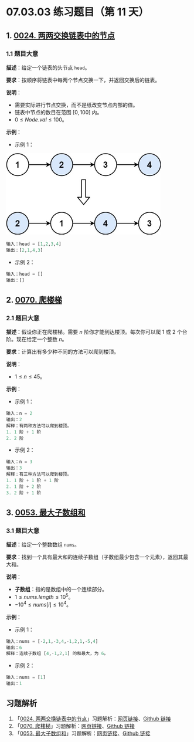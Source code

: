 # 07.03.03 练习题目（第 11 天）

## 1. [0024. 两两交换链表中的节点](https://leetcode.cn/problems/swap-nodes-in-pairs/)

### 1.1 题目大意

**描述**：给定一个链表的头节点 `head`。

**要求**：按顺序将链表中每两个节点交换一下，并返回交换后的链表。

**说明**：

- 需要实际进行节点交换，而不是纸改变节点内部的值。
- 链表中节点的数目在范围 $[0, 100]$ 内。
- $0 \le Node.val \le 100$。

**示例**：

- 示例 1：

![](../../images/20201024002401.jpg)

```python
输入：head = [1,2,3,4]
输出：[2,1,4,3]
```

- 示例 2：

```python
输入：head = []
输出：[]
```

## 2. [0070. 爬楼梯](https://leetcode.cn/problems/climbing-stairs/)

### 2.1 题目大意

**描述**：假设你正在爬楼梯。需要 $n$ 阶你才能到达楼顶。每次你可以爬 $1$ 或 $2$ 个台阶。现在给定一个整数 $n$。

**要求**：计算出有多少种不同的方法可以爬到楼顶。

**说明**：

- $1 \le n \le 45$。

**示例**：

- 示例 1：

```python
输入：n = 2
输出：2
解释：有两种方法可以爬到楼顶。
1. 1 阶 + 1 阶
2. 2 阶
```

- 示例 2：

```python
输入：n = 3
输出：3
解释：有三种方法可以爬到楼顶。
1. 1 阶 + 1 阶 + 1 阶
2. 1 阶 + 2 阶
3. 2 阶 + 1 阶
```

## 3. [0053. 最大子数组和](https://leetcode.cn/problems/maximum-subarray/)

### 3.1 题目大意

**描述**：给定一个整数数组 `nums`。

**要求**：找到一个具有最大和的连续子数组（子数组最少包含一个元素），返回其最大和。

**说明**：

- **子数组**：指的是数组中的一个连续部分。
- $1 \le nums.length \le 10^5$。
- $-10^4 \le nums[i] \le 10^4$。

**示例**：

- 示例 1：

```python
输入：nums = [-2,1,-3,4,-1,2,1,-5,4]
输出：6
解释：连续子数组 [4,-1,2,1] 的和最大，为 6。
```

- 示例 2：

```python
输入：nums = [1]
输出：1
```

## 习题解析

1. 「[0024. 两两交换链表中的节点](https://leetcode.cn/problems/swap-nodes-in-pairs/)」习题解析：[网页链接](https://datawhalechina.github.io/leetcode-notes/#/solutions/0024)、[Github 链接](https://github.com/datawhalechina/leetcode-notes/blob/main/docs/solutions/0024.md)
2. 「[0070. 爬楼梯](https://leetcode.cn/problems/climbing-stairs/)」习题解析：[网页链接](https://datawhalechina.github.io/leetcode-notes/#/solutions/0070)、[Github 链接](https://github.com/datawhalechina/leetcode-notes/blob/main/docs/solutions/0070.md)
3. 「[0053. 最大子数组和](https://leetcode.cn/problems/maximum-subarray/)」习题解析：[网页链接](https://datawhalechina.github.io/leetcode-notes/#/solutions/0053)、[Github 链接](https://github.com/datawhalechina/leetcode-notes/blob/main/docs/solutions/0053.md)

